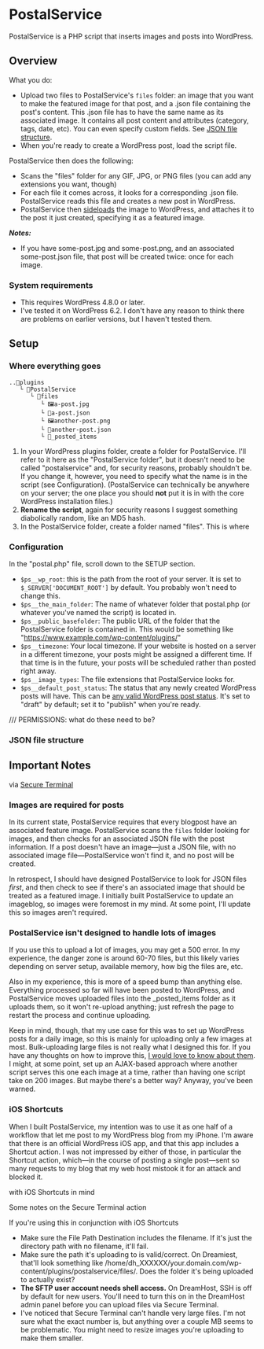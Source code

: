 

# PostalService

PostalService is a PHP script that inserts images and posts into WordPress.

## Overview

What you do: 

- Upload two files to PostalService's `files` folder: an image that you want to make the featured image for that post, and a .json file containing the post's content. This .json file has to have the same name as its associated image. It contains all post content and attributes (category, tags, date, etc). You can even specify custom fields. See [JSON file structure](#json-file-structure). 
- When you're ready to create a WordPress post, load the script file.

PostalService then does the following:

- Scans the "files" folder for any GIF, JPG, or PNG files (you can add any extensions you want, though)
- For each file it comes across, it looks for a corresponding .json file. PostalService reads this file and creates a new post in WordPress.
- PostalService then [sideloads](https://developer.wordpress.org/reference/functions/media_sideload_image/) the image to WordPress, and attaches it to the post it just created, specifying it as a featured image.

***Notes:***
- If you have some-post.jpg and some-post.png, and an associated some-post.json file, that post will be created twice: once for each image.


### System requirements
- This requires WordPress 4.8.0 or later.
- I've tested it on WordPress 6.2. I don't have any reason to think there are problems on earlier versions, but I haven't tested them.



## Setup

### Where everything goes

```
..📁plugins
   └ 📁PostalService
      └ 📁files
         └ 🖼a-post.jpg
         └ 📄a-post.json
         └ 🖼another-post.png
         └ 📄another-post.json
         └ 📁_posted_items
```

1. In your WordPress plugins folder, create a folder for PostalService. I'll refer to it here as the "PostalService folder", but it doesn't need to be called "postalservice" and, for security reasons, probably shouldn't be. If you change it, however, you need to specify what the name is in the script (see Configuration). (PostalService can technically be anywhere on your server; the one place you should **not** put it is in with the core WordPress installation files.)
2. **Rename the script**, again for security reasons I suggest something diabolically random, like an MD5 hash.
3. In the PostalService folder, create a folder named "files". This is where



### Configuration
In the "postal.php" file, scroll down to the SETUP section.

- `$ps__wp_root`: this is the path from the root of your server. It is set to `$_SERVER['DOCUMENT_ROOT']` by default. You probably won't need to change this.
- `$ps__the_main_folder`: The name of whatever folder that postal.php (or whatever you've named the script) is located in.
- `$ps__public_basefolder`: The public URL of the folder that the PostalService folder is contained in. This would be something like "https://www.example.com/wp-content/plugins/"
- `$ps__timezone`: Your local timezone. If your website is hosted on a server in a different timezone, your posts might be assigned a different time. If that time is in the future, your posts will be scheduled rather than posted right away.
- `$ps__image_types`: The file extensions that PostalService looks for.
- `$ps__default_post_status`: The status that any newly created WordPress posts will have. This can be [any valid WordPress post status](https://wordpress.org/documentation/article/post-status/). It's set to "draft" by default; set it to "publish" when you're ready.

/// PERMISSIONS: what do these need to be?


### JSON file structure




## Important Notes



via [Secure Terminal](https://apps.apple.com/us/app/secure-terminal/id1463284695)



### Images are required for posts

In its current state, PostalService requires that every blogpost have an associated feature image. PostalService scans the `files` folder looking for images, and then checks for an associated JSON file with the post information. If a post doesn't have an image—just a JSON file, with no associated image file—PostalService won't find it, and no post will be created.

In retrospect, I should have designed PostalService to look for JSON files *first*, and then check to see if there's an associated image that should be treated as a featured image. I initially built PostalService to update an imageblog, so images were foremost in my mind. At some point, I'll update this so images aren't required.


### PostalService isn't designed to handle lots of images

If you use this to upload a lot of images, you may get a 500 error. In my experience, the danger zone is around 60-70 files, but this likely varies depending on server setup, available memory, how big the files are, etc.

Also in my experience, this is more of a speed bump than anything else. Everything processed so far will have been posted to WordPress, and PostalService moves uploaded files into the _posted_items folder as it uploads them, so it won't re-upload anything; just refresh the page to restart the process and continue uploading.

Keep in mind, though, that my use case for this was to set up WordPress posts for a daily image, so this is mainly for uploading only a few images at most. Bulk-uploading large files is not really what I designed this for. If you have any thoughts on how to improve this, [I would love to know about them](mailto:chris@csilverman.com). I might, at some point, set up an AJAX-based approach where another script serves this one each image at a time, rather than having one script take on 200 images. But maybe there's a better way? Anyway, you've been warned. 


### iOS Shortcuts

When I built PostalService, my intention was to use it as one half of a workflow that let me post to my WordPress blog from my iPhone. I'm aware that there is an official WordPress iOS app, and that this app includes a Shortcut action. I was not impressed by either of those, in particular  the Shortcut action, which—in the course of posting a single post—sent so many requests to my blog that my web host mistook it for an attack and blocked it.

 with iOS Shortcuts in mind

Some notes on the Secure Terminal action

If you're using this in conjunction with iOS Shortcuts

- Make sure the File Path Destination includes the filename. If it's just the directory path with no filename, it'll fail.
- Make sure the path it's uploading to is valid/correct. On Dreamiest, that'll look something like /home/dh_XXXXXX/your.domain.com/wp-content/plugins/postalservice/files/. Does the folder it's being uploaded to actually exist?
- **The SFTP user account needs shell access.** On DreamHost, SSH is off by default for new users. You'll need to turn this on in the DreamHost admin panel before you can upload files via Secure Terminal.
- I've noticed that Secure Terminal can't handle very large files. I'm not sure what the exact number is, but anything over a couple MB seems to be problematic. You might need to resize images you're uploading to make them smaller.



